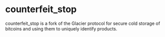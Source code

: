 # counterfeit_stop
counterfeit_stop is a fork of the Glacier protocol for secure cold storage of bitcoins and using them to uniquely identify products.

